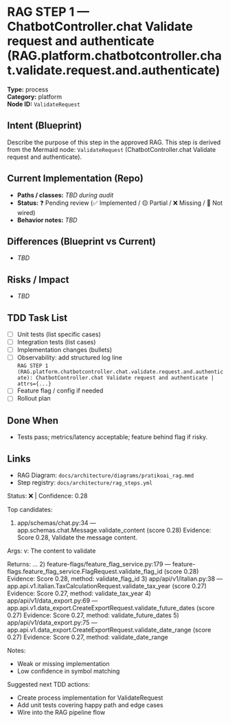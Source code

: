 # RAG STEP 1 — ChatbotController.chat Validate request and authenticate (RAG.platform.chatbotcontroller.chat.validate.request.and.authenticate)

**Type:** process  
**Category:** platform  
**Node ID:** `ValidateRequest`

## Intent (Blueprint)
Describe the purpose of this step in the approved RAG. This step is derived from the Mermaid node: `ValidateRequest` (ChatbotController.chat Validate request and authenticate).

## Current Implementation (Repo)
- **Paths / classes:** _TBD during audit_
- **Status:** ❓ Pending review (✅ Implemented / 🟡 Partial / ❌ Missing / 🔌 Not wired)
- **Behavior notes:** _TBD_

## Differences (Blueprint vs Current)
- _TBD_

## Risks / Impact
- _TBD_

## TDD Task List
- [ ] Unit tests (list specific cases)
- [ ] Integration tests (list cases)
- [ ] Implementation changes (bullets)
- [ ] Observability: add structured log line  
  `RAG STEP 1 (RAG.platform.chatbotcontroller.chat.validate.request.and.authenticate): ChatbotController.chat Validate request and authenticate | attrs={...}`
- [ ] Feature flag / config if needed
- [ ] Rollout plan

## Done When
- Tests pass; metrics/latency acceptable; feature behind flag if risky.

## Links
- RAG Diagram: `docs/architecture/diagrams/pratikoai_rag.mmd`
- Step registry: `docs/architecture/rag_steps.yml`


<!-- AUTO-AUDIT:BEGIN -->
Status: ❌  |  Confidence: 0.28

Top candidates:
1) app/schemas/chat.py:34 — app.schemas.chat.Message.validate_content (score 0.28)
   Evidence: Score 0.28, Validate the message content.

Args:
    v: The content to validate

Returns:
  ...
2) feature-flags/feature_flag_service.py:179 — feature-flags.feature_flag_service.FlagRequest.validate_flag_id (score 0.28)
   Evidence: Score 0.28, method: validate_flag_id
3) app/api/v1/italian.py:38 — app.api.v1.italian.TaxCalculationRequest.validate_tax_year (score 0.27)
   Evidence: Score 0.27, method: validate_tax_year
4) app/api/v1/data_export.py:69 — app.api.v1.data_export.CreateExportRequest.validate_future_dates (score 0.27)
   Evidence: Score 0.27, method: validate_future_dates
5) app/api/v1/data_export.py:75 — app.api.v1.data_export.CreateExportRequest.validate_date_range (score 0.27)
   Evidence: Score 0.27, method: validate_date_range

Notes:
- Weak or missing implementation
- Low confidence in symbol matching

Suggested next TDD actions:
- Create process implementation for ValidateRequest
- Add unit tests covering happy path and edge cases
- Wire into the RAG pipeline flow
<!-- AUTO-AUDIT:END -->